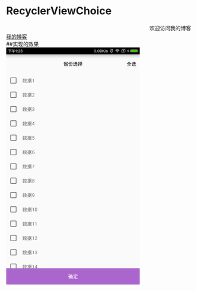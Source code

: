 # RecyclerViewChoice
<marquee >欢迎访问我的博客</marquee>[我的博客](https://blog.csdn.net/qq_32895969)  
##实现的效果
<br>
<img src="https://github.com/zylgithub/RecyclerViewChoice/blob/master/pic/shilitu.png" width = "360" height = "640" div align=center />
